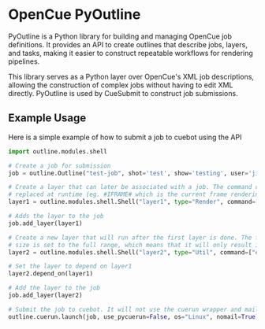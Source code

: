# OpenCue PyOutline

PyOutline is a Python library for building and managing OpenCue job definitions. It provides an API to create outlines that describe jobs, layers, and tasks, making it easier to construct repeatable workflows for rendering pipelines. 

This library serves as a Python layer over OpenCue's XML job descriptions, allowing the construction of complex jobs without having to edit XML directly. PyOutline is used by CueSubmit to construct job submissions.

## Example Usage
Here is a simple example of how to submit a job to cuebot using the API
```python
import outline.modules.shell

# Create a job for submission
job = outline.Outline("test-job", shot='test', show='testing', user='jimmy')

# Create a layer that can later be associated with a job. The command can use internal variables that are  
# replaced at runtime (eg. #IFRAME# which is the current frame rendering)
layer1 = outline.modules.shell.Shell("layer1", type="Render", command=["echo #IFRAME#"], range="1-100")

# Adds the layer to the job
job.add_layer(layer1)

# Create a new layer that will run after the first layer is done. The frame size is the same, but the chunk
# size is set to the full range, which means that it will only result in a single task instead of 1 per frame
layer2 = outline.modules.shell.Shell("layer2", type="Util", command=["echo Collecting frames"], range="1-100", chunk=100, tags="ffmpeg")

# Set the layer to depend on layer1
layer2.depend_on(layer1)

# Add the layer to the job
job.add_layer(layer2)

# Submit the job to cuebot. It will not use the cuerun wrapper and mail notification is disabled.
outline.cuerun.launch(job, use_pycuerun=False, os="Linux", nomail=True)
```